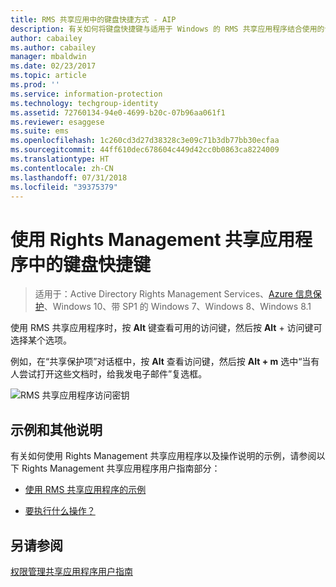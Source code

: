 ```yaml
---
title: RMS 共享应用中的键盘快捷方式 - AIP
description: 有关如何将键盘快捷键与适用于 Windows 的 RMS 共享应用程序结合使用的说明。
author: cabailey
ms.author: cabailey
manager: mbaldwin
ms.date: 02/23/2017
ms.topic: article
ms.prod: ''
ms.service: information-protection
ms.technology: techgroup-identity
ms.assetid: 72760134-94e0-4699-b20c-07b96aa061f1
ms.reviewer: esaggese
ms.suite: ems
ms.openlocfilehash: 1c260cd3d27d38328c3e09c71b3db77bb30ecfaa
ms.sourcegitcommit: 44ff610dec678604c449d42cc0b0863ca8224009
ms.translationtype: HT
ms.contentlocale: zh-CN
ms.lasthandoff: 07/31/2018
ms.locfileid: "39375379"
---
```

# <a name="use-keyboard-shortcuts-in-the-rights-management-sharing-application"></a>使用 Rights Management 共享应用程序中的键盘快捷键

>适用于：Active Directory Rights Management Services、[Azure 信息保护](https://azure.microsoft.com/pricing/details/information-protection)、Windows 10、带 SP1 的 Windows 7、Windows 8、Windows 8.1

使用 RMS 共享应用程序时，按 **Alt** 键查看可用的访问键，然后按 **Alt** + 访问键可选择某个选项。

例如，在“共享保护项”对话框中，按 **Alt** 查看访问键，然后按 **Alt + m** 选中“当有人尝试打开这些文档时，给我发电子邮件”复选框。

![RMS 共享应用程序访问密钥](../media/ADRMS_MSRMSApp_AccessKeys.png)

## <a name="examples-and-other-instructions"></a>示例和其他说明
有关如何使用 Rights Management 共享应用程序以及操作说明的示例，请参阅以下 Rights Management 共享应用程序用户指南部分：

-   [使用 RMS 共享应用程序的示例](sharing-app-user-guide.md#examples-for-using-the-rms-sharing-application)

-   [要执行什么操作？](sharing-app-user-guide.md#what-do-you-want-to-do)

## <a name="see-also"></a>另请参阅
[权限管理共享应用程序用户指南](sharing-app-user-guide.md)
